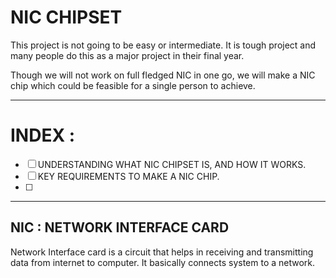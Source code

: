 # NIC CHIPSET

This project is not going to be easy or intermediate. It is tough project and many people do this as a major project in their final year. 

Though we will not work on full fledged NIC in one go, we will make a NIC chip which could be feasible for a single person to achieve. 

---

# INDEX :

- [ ]  UNDERSTANDING WHAT NIC CHIPSET IS, AND HOW IT WORKS.
- [ ]  KEY REQUIREMENTS TO MAKE A NIC CHIP.
- [ ]  

---

## NIC : NETWORK INTERFACE CARD

Network Interface card is a circuit that helps in receiving and transmitting data from internet to computer. It basically connects system to a network.